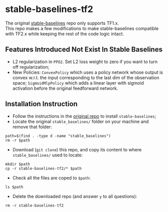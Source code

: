 # stable-baselines-tf2
The original [stable-baselines](https://github.com/hill-a/stable-baselines) repo only supports TF1.x.\
This repo makes a few modifications to make stable-baselines compatible with TF2.x while keeping the rest of the code logic intact.

## Features Introduced Not Exist In Stable Baselines
- L2 regularization in `PPO2`. Set L2 loss weight to zero if you want to turn off regularization;
- New Policies: `ConvexPolicy` which uses a policy network whose output is convex w.r.t. the input corresponding to the last dim of the observation space; `SigmoidMlpPolicy` which adds a linear layer with sigmoid activation before the original feedforward network.

## Installation Instruction
- Follow the instructions in the [original repo](https://github.com/hill-a/stable-baseline) to install `stable-baselines`;
- Locate the original `stable_baselines/` folder on your machine and remove that folder:
```
path=$(find . -type d -name "stable_baselines")
rm -r $path
```
- Download (`git clone`) this repo, and copy its content to where `stable_baselines/` used to locate:
```
mkdir $path
cp -r stable-baselines-tf2/* $path
```
- Check all the files are coped to `$path`:
```
ls $path
```
- Delete the downloaded repo (and answer `y` to all questions):
```
rm -r stable-baselines-tf2
```
